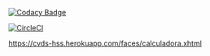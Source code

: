 [![Codacy Badge](https://app.codacy.com/project/badge/Grade/479bb80f12aa4bec984297003cf47364)](https://www.codacy.com/gh/AlejandroLHuertass/Lab-06/dashboard?utm_source=github.com&amp;utm_medium=referral&amp;utm_content=AlejandroLHuertass/Lab-06&amp;utm_campaign=Badge_Grade)



[![CircleCI](https://circleci.com/gh/AlejandroLHuertass/Lab-06/tree/master.svg?style=svg)](https://circleci.com/gh/AlejandroLHuertass/Lab-06/tree/master)


https://cvds-hss.herokuapp.com/faces/calculadora.xhtml
